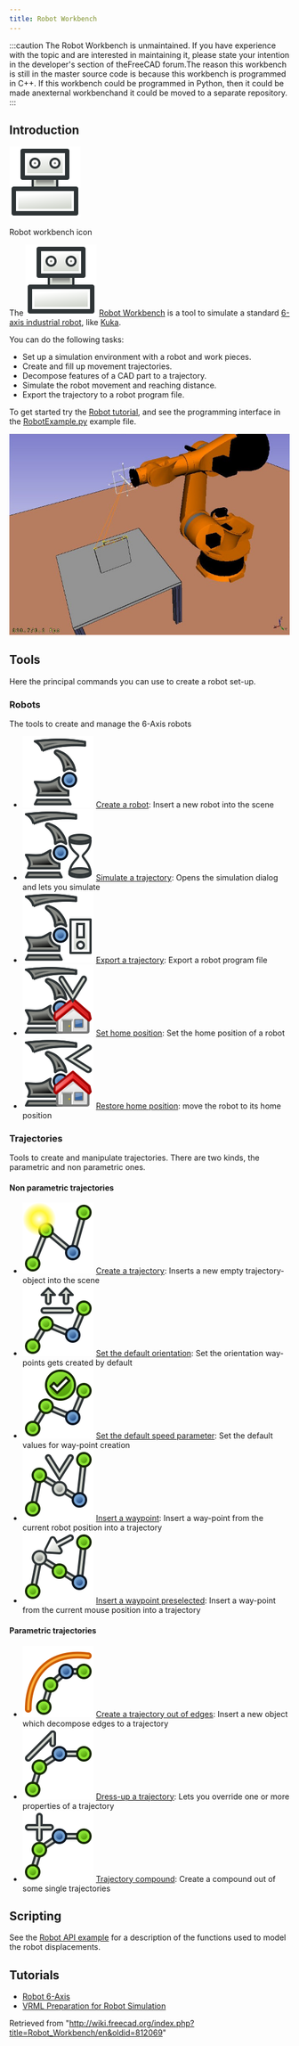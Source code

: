 ```yaml
---
title: Robot Workbench
---
```


:::caution
The Robot Workbench is unmaintained. If you have experience with the topic and are interested in maintaining it, please state your intention in the developer's section of theFreeCAD forum.The reason this workbench is still in the master source code is because this workbench is programmed in C++. If this workbench could be programmed in Python, then it could be made anexternal workbenchand it could be moved to a separate repository.
:::

## Introduction

![](/src/assets/images/Workbench_Robot.svg)

Robot workbench icon

The ![](/src/assets/images/Workbench_Robot.svg) [Robot Workbench](/Robot_Workbench "Robot Workbench") is a tool to simulate a standard [6-axis industrial robot](/Robot_6-Axis "Robot 6-Axis"), like [Kuka](http://kuka.com/).

You can do the following tasks:

- Set up a simulation environment with a robot and work pieces.
- Create and fill up movement trajectories.
- Decompose features of a CAD part to a trajectory.
- Simulate the robot movement and reaching distance.
- Export the trajectory to a robot program file.

To get started try the [Robot tutorial](/Robot_tutorial "Robot tutorial"), and see the programming interface in the [RobotExample.py](https://github.com/FreeCAD/FreeCAD_sf_master/blob/master/src/Mod/Robot/RobotExample.py) example file.

![](/src/assets/images/Robot_Workbench_example.jpg)

## Tools

Here the principal commands you can use to create a robot set-up.

### Robots

The tools to create and manage the 6-Axis robots

- ![](/src/assets/images/Robot_CreateRobot.svg) [Create a robot](/Robot_CreateRobot "Robot CreateRobot"): Insert a new robot into the scene
- ![](/src/assets/images/Robot_Simulate.svg) [Simulate a trajectory](/Robot_Simulate "Robot Simulate"): Opens the simulation dialog and lets you simulate
- ![](/src/assets/images/Robot_Export.svg) [Export a trajectory](/Robot_Export "Robot Export"): Export a robot program file
- ![](/src/assets/images/Robot_SetHomePos.svg) [Set home position](/Robot_SetHomePos "Robot SetHomePos"): Set the home position of a robot
- ![](/src/assets/images/Robot_RestoreHomePos.svg) [Restore home position](/Robot_RestoreHomePos "Robot RestoreHomePos"): move the robot to its home position

### Trajectories

Tools to create and manipulate trajectories. There are two kinds, the parametric and non parametric ones.

#### Non parametric trajectories

- ![](/src/assets/images/Robot_CreateTrajectory.svg) [Create a trajectory](/Robot_CreateTrajectory "Robot CreateTrajectory"): Inserts a new empty trajectory-object into the scene
- ![](/src/assets/images/Robot_SetDefaultOrientation.svg) [Set the default orientation](/Robot_SetDefaultOrientation "Robot SetDefaultOrientation"): Set the orientation way-points gets created by default
- ![](/src/assets/images/Robot_SetDefaultValues.svg) [Set the default speed parameter](/Robot_SetDefaultValues "Robot SetDefaultValues"): Set the default values for way-point creation
- ![](/src/assets/images/Robot_InsertWaypoint.svg) [Insert a waypoint](/Robot_InsertWaypoint "Robot InsertWaypoint"): Insert a way-point from the current robot position into a trajectory
- ![](/src/assets/images/Robot_InsertWaypointPre.svg) [Insert a waypoint preselected](/Robot_InsertWaypointPre "Robot InsertWaypointPre"): Insert a way-point from the current mouse position into a trajectory

#### Parametric trajectories

- ![](/src/assets/images/Robot_Edge2Trac.svg) [Create a trajectory out of edges](/Robot_Edge2Trac "Robot Edge2Trac"): Insert a new object which decompose edges to a trajectory
- ![](/src/assets/images/Robot_TrajectoryDressUp.svg) [Dress-up a trajectory](/Robot_TrajectoryDressUp "Robot TrajectoryDressUp"): Lets you override one or more properties of a trajectory
- ![](/src/assets/images/Robot_TrajectoryCompound.svg) [Trajectory compound](/Robot_TrajectoryCompound "Robot TrajectoryCompound"): Create a compound out of some single trajectories

## Scripting

See the [Robot API example](/Robot_API_example "Robot API example") for a description of the functions used to model the robot displacements.

## Tutorials

- [Robot 6-Axis](/Robot_6-Axis "Robot 6-Axis")
- [VRML Preparation for Robot Simulation](/VRML_Preparation_for_Robot_Simulation "VRML Preparation for Robot Simulation")

Retrieved from "<http://wiki.freecad.org/index.php?title=Robot_Workbench/en&oldid=812069>"
